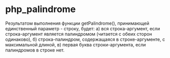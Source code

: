 # php_palindrome

Результатом выполнения функции getPalindrome(), принимающей единственный параметр - строку, будет:
а) вся строка-аргумент, если строка-аргумент является палиндромом (читается с обеих сторон одинаково),
б) строка-палиндром, содержащаяся в строке-аргументе, с максимальной длиной,
в) первая буква строки-аргумента, если палиндромов в строке нет.
